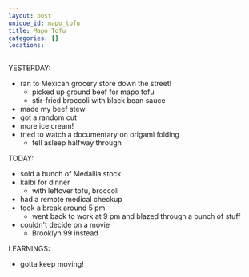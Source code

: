 ```yaml
---
layout: post
unique_id: mapo_tofu
title: Mapo Tofu
categories: []
locations: 
---
```


YESTERDAY:
* ran to Mexican grocery store down the street!
  * picked up ground beef for mapo tofu
  * stir-fried broccoli with black bean sauce
* made my beef stew
* got a random cut
* more ice cream!
* tried to watch a documentary on origami folding
  * fell asleep halfway through

TODAY:
* sold a bunch of Medallia stock
* kalbi for dinner
  * with leftover tofu, broccoli
* had a remote medical checkup
* took a break around 5 pm
  * went back to work at 9 pm and blazed through a bunch of stuff
* couldn't decide on a movie
  * Brooklyn 99 instead

LEARNINGS:
* gotta keep moving!
